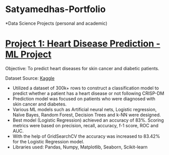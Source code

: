 # Satyamedhas-Portfolio
*Data Science Projects (personal and academic)

# [Project 1: Heart Disease Prediction - ML Project](https://github.com/SatyamedhasP/Satyamedhas-Portfolio/blob/main/Data%20Science%20Projects/Heart%20Disease%20Prediction/Heart_Disease_Prediction.ipynb)

Objective: To predict heart diseases for skin cancer and diabetic patients.

Dataset Source: [Kaggle](https://www.kaggle.com/datasets/kamilpytlak/personal-key-indicators-of-heart-disease) 

- Utilized a dataset of 300k+ rows to construct a classification model to predict whether a patient has a heart disease or not following CRISP-DM
- Prediction model was focused on patients who were diagnosed with skin cancer and diabetes.
- Various ML models such as Artificial neural nets, Logistic regression, Naïve Bayes, Random Forest, Decision Trees and k-NN were designed.
- Best model (Logistic Regression) achieved an accuracy of 83%. Scoring metrics were based on precision, recall, accuracy, f-1 score, ROC and AUC.
- With the help of GridSearchCV the accuracy was increased to 83.42% for the Logistic Regression model.
- Libraries used: Pandas, Numpy, Matplotlib, Seaborn, Scikit-learn
